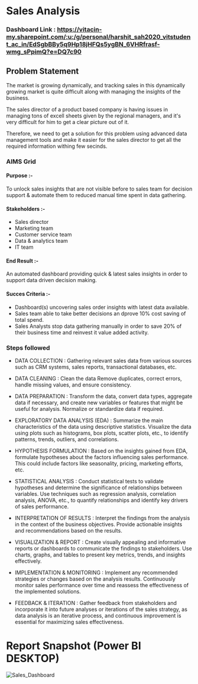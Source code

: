 # Sales Analysis

### Dashboard Link : https://vitacin-my.sharepoint.com/:u:/g/personal/harshit_sah2020_vitstudent_ac_in/EdSgbBBy5q9Hp18jHFQs5ygBN_6VHRfrasf-wmg_sPpimQ?e=DQ7c90
## Problem Statement

The market is growing dynamically, and tracking sales in this dynamically growing market is quite difficult along with managing the insights of the business.

The sales director of a product based company is having issues in managing tons of excell sheets given by the regional managers, and it's very difficult for him to get a clear picture out of it.

Therefore, we need to get a solution for this problem using advanced data management tools and make it easier for the sales director to get all the required information withing few secinds.

### AIMS Grid 

#### Purpose :- 
To unlock sales insights that are not visible before to sales team for decision support & automate them to reduced manual time spent in data gathering.

#### Stakeholders :-
- Sales director
- Marketing team
- Customer service team
- Data & analytics team
- IT team

#### End Result :-
An automated dashboard providing quick & latest sales insights in order to support data driven decision making.

#### Succes Criteria :-
- Dashboard(s) uncovering sales order insights with latest data available.
- Sales team able to take better decisions an dprove 10% cost saving of total spend.
- Sales Analysts stop data gathering manually in order to save 20% of their business time and reinvest it value added activity.


### Steps followed 

- DATA COLLECTION : Gathering relevant sales data from various sources such as CRM systems, sales reports, transactional databases, etc.

- DATA CLEANING : Clean the data Remove duplicates, correct errors, handle missing values, and ensure consistency.

- DATA PREPARATION : Transform the data, convert data types, aggregate data if necessary, and create new variables or features that might be useful for analysis. Normalize or standardize data if required.

- EXPLORATORY DATA ANALYSIS (EDA) : Summarize the main characteristics of the data using descriptive statistics. Visualize the data using plots such as histograms, box plots, scatter plots, etc., to identify patterns, trends, outliers, and correlations.

- HYPOTHESIS FORMULATION :  Based on the insights gained from EDA, formulate hypotheses about the factors influencing sales performance. This could include factors like seasonality, pricing, marketing efforts, etc.

- STATISTICAL ANALYSIS : Conduct statistical tests to validate hypotheses and determine the significance of relationships between variables. Use techniques such as regression analysis, correlation analysis, ANOVA, etc., to quantify relationships and identify key drivers of sales performance.

- INTERPRETATION OF RESULTS :  Interpret the findings from the analysis in the context of the business objectives. Provide actionable insights and recommendations based on the results. 

- VISUALIZATION & REPORT : Create visually appealing and informative reports or dashboards to communicate the findings to stakeholders. Use charts, graphs, and tables to present key metrics, trends, and insights effectively.

- IMPLEMENTATION & MONITORING : Implement any recommended strategies or changes based on the analysis results. Continuously monitor sales performance over time and reassess the effectiveness of the implemented solutions.

- FEEDBACK & ITERATION : Gather feedback from stakeholders and incorporate it into future analyses or iterations of the sales strategy, as data analysis is an iterative process, and continuous improvement is essential for maximizing sales effectiveness.

 
 # Report Snapshot (Power BI DESKTOP)

 ![Sales_Dashboard](https://github.com/harshitsah123/sales_analysis/assets/76686265/80ef509f-e3ed-4315-93a7-f59168846e5b)


